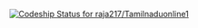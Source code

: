 [ ![Codeship Status for raja217/Tamilnaduonline1](https://www.codeship.io/projects/312ff130-09ac-0132-3eae-1ed7506bfdcd/status)](https://www.codeship.io/projects/31572)